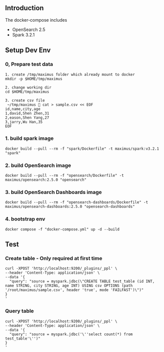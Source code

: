 ## Introduction

The docker-compose includes

- OpenSearch 2.5
- Spark 3.2.1

## Setup Dev Env

### 0, Prepare test data

```
1. create /tmp/maximus folder which already mount to docker
mkdir -p $HOME/tmp/maximus

2. change working dir
cd $HOME/tmp/maximus

3. create csv file
 ~/tmp/maximus  cat > sample.csv << EOF
id,name,city,age
1,david,Shen Zhen,31
2,eason,Shen Yang,27
3,jarry,Wu Han,35
EOF
```

### 1. build spark image

```
docker build --pull --rm -f "spark/Dockerfile" -t maximus/spark:v3.2.1 "spark"
```

### 2. build OpenSearch image

```
docker build --pull --rm -f "opensearch/Dockerfile" -t maximus/opensearch:2.5.0 "opensearch"
```

### 3. build OpenSearch Dashboards image

```
docker build --pull --rm -f "opensearch-dashboards/Dockerfile" -t maximus/opensearch-dashboards:2.5.0 "opensearch-dashboards"
```

### 4. bootstrap env

```
docker compose -f "docker-compose.yml" up -d --build
```

## Test

### Create table - Only required at first time

```
curl -XPOST 'http://localhost:9200/_plugins/_ppl' \
--header 'Content-Type: application/json' \
--data '{
  "query": "source = myspark.jdbc(\"CREATE TABLE test_table (id INT, name STRING, city STRING, age INT) USING csv OPTIONS (path '/root/maximus/sample.csv', header 'true', mode 'FAILFAST')\")"
}
'
```

### Query table

```
curl -XPOST 'http://localhost:9200/_plugins/_ppl' \
--header 'Content-Type: application/json' \
--data '{
  "query": "source = myspark.jdbc('\''select count(*) from test_table'\'')"
}
'
```
